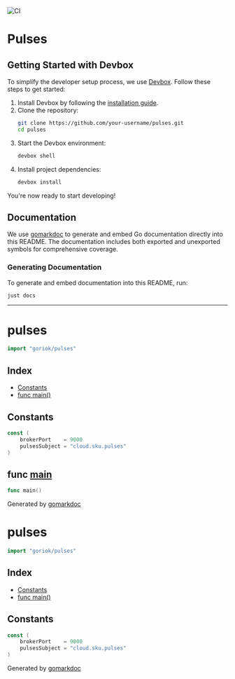 ![CI](https://github.com/goriok/pulses/actions/workflows/build.yml/badge.svg)

# Pulses

## Getting Started with Devbox

To simplify the developer setup process, we use [Devbox](https://www.jetpack.io/devbox/). Follow these steps to get started:

1. Install Devbox by following the [installation guide](https://www.jetpack.io/devbox/docs/install/).
2. Clone the repository:
   ```bash
   git clone https://github.com/your-username/pulses.git
   cd pulses
   ```
3. Start the Devbox environment:
   ```bash
   devbox shell
   ```
4. Install project dependencies:
   ```bash
   devbox install
   ```

You're now ready to start developing!

## Documentation

We use [gomarkdoc](https://github.com/princjef/gomarkdoc) to generate and embed Go documentation directly into this README. The documentation includes both exported and unexported symbols for comprehensive coverage.

### Generating Documentation

To generate and embed documentation into this README, run:

```bash
just docs
```

---

<!-- gomarkdoc:embed:start -->

<!-- Code generated by gomarkdoc. DO NOT EDIT -->

# pulses

```go
import "goriok/pulses"
```

## Index

- [Constants](#constants)
- [func main\(\)](#main)

## Constants

<a name="brokerPort"></a>

```go
const (
    brokerPort    = 9000
    pulsesSubject = "cloud.sku.pulses"
)
```

<a name="main"></a>

## func [main](https://github.com/goriok/pulses/blob/main/main.go#L17)

```go
func main()
```

Generated by [gomarkdoc](https://github.com/princjef/gomarkdoc)

<!-- Code generated by gomarkdoc. DO NOT EDIT -->

# pulses

```go
import "goriok/pulses"
```

## Index

- [Constants](#constants)
- [func main\(\)](#main)

## Constants

<a name="brokerPort"></a>

```go
const (
    brokerPort    = 9000
    pulsesSubject = "cloud.sku.pulses"
)
```

<a name="main"></a>

Generated by [gomarkdoc](https://github.com/princjef/gomarkdoc)

<!-- gomarkdoc:embed:end -->
